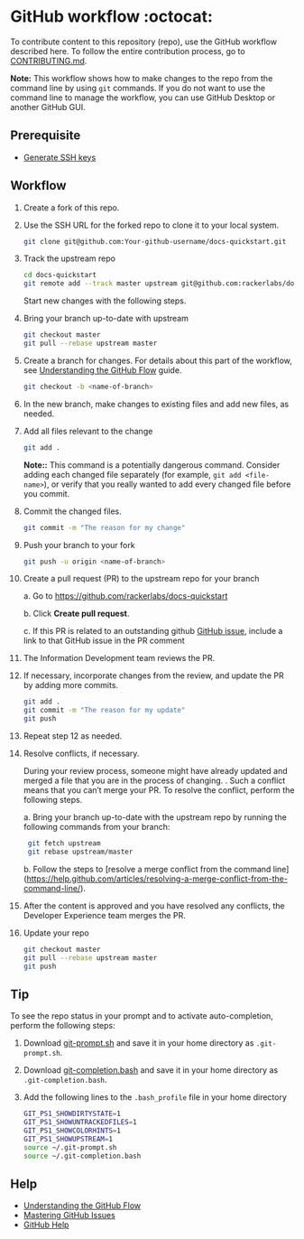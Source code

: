 # GitHub workflow :octocat:

To contribute content to this repository (repo), use the GitHub workflow described here.
To follow the entire contribution process, go to
[CONTRIBUTING.md](CONTRIBUTING.md).

**Note:** This workflow shows how to make changes to the repo from the command line by using ``git`` commands. If you do not want to use the command line to
manage the workflow, you can use GitHub Desktop or another GitHub GUI.

## Prerequisite

* [Generate SSH keys](https://help.github.com/articles/generating-ssh-keys/)

## Workflow

1. Create a fork of this repo.

2. Use the SSH URL for the forked repo to clone it to your local system.

    ```bash
    git clone git@github.com:Your-github-username/docs-quickstart.git
    ```

3. Track the upstream repo

    ```bash
    cd docs-quickstart
    git remote add --track master upstream git@github.com:rackerlabs/docs-quickstart.git
    ```
    Start new changes with the following steps.

4.  Bring your branch up-to-date with upstream

    ```bash
    git checkout master
    git pull --rebase upstream master
    ```

5. Create a branch for changes. For details about this part of the workflow, see
   [Understanding the GitHub Flow](https://guides.github.com/introduction/flow/index.html)
   guide.

    ```bash
    git checkout -b <name-of-branch>
    ```

6. In the new branch, make changes to existing files and add new files, as needed.

7. Add all files relevant to the change

   ```bash
   git add .
   ```
   **Note::** This command is a potentially dangerous command. Consider adding each changed file separately (for example, ``git add <file-name>``), or verify that you really wanted to add every changed file before you commit.

8. Commit the changed files.
    ```bash
    git commit -m "The reason for my change"
    ```

9. Push your branch to your fork
    ```bash
    git push -u origin <name-of-branch>
    ```

10. Create a pull request (PR) to the upstream repo for your branch

    a. Go to https://github.com/rackerlabs/docs-quickstart

    b. Click **Create pull request**.

    c. If this PR is related to an outstanding github
       [GitHub issue](https://github.com/rackerlabs/docs-quickstart/issues),
       include a link to that GitHub issue in the PR comment

11. The Information Development team reviews the PR.

12. If necessary, incorporate changes from the review, and update the PR by
    adding more commits.

    ```bash
    git add .
    git commit -m "The reason for my update"
    git push
    ```
13. Repeat step 12 as needed.

14. Resolve conflicts, if necessary.

    During your review process, someone might have already updated and merged a file that
    you are in the process of changing. . Such a conflict means that you can’t merge your
    PR. To resolve the conflict, perform the following steps.

    a. Bring your branch up-to-date with the upstream repo by running the following
       commands from your branch:

       ```bash
        git fetch upstream
        git rebase upstream/master
       ```

    b. Follow the steps to [resolve a merge conflict from the command line]
       (https://help.github.com/articles/resolving-a-merge-conflict-from-the-command-line/).

15. After the content is approved and you have resolved any conflicts, the
    Developer Experience team merges the PR.

16. Update your repo

    ```bash
    git checkout master
    git pull --rebase upstream master
    git push
    ```

## Tip

To see the repo status in your prompt and to activate auto-completion,
perform the following steps:

1. Download
[git-prompt.sh](https://raw.githubusercontent.com/git/git/master/contrib/completion/git-prompt.sh)
and save it in your home directory as ``.git-prompt.sh``.

1. Download
[git-completion.bash](https://github.com/git/git/blob/master/contrib/completion/git-completion.bash)
and save it in your home directory as ``.git-completion.bash``.

1. Add the following lines to the ``.bash_profile`` file in your home
   directory

   ```bash
   GIT_PS1_SHOWDIRTYSTATE=1
   GIT_PS1_SHOWUNTRACKEDFILES=1
   GIT_PS1_SHOWCOLORHINTS=1
   GIT_PS1_SHOWUPSTREAM=1
   source ~/.git-prompt.sh
   source ~/.git-completion.bash
   ```

## Help

* [Understanding the GitHub Flow](https://guides.github.com/introduction/flow/index.html)
* [Mastering GitHub Issues](https://guides.github.com/features/issues/)
* [GitHub Help](https://help.github.com/)
